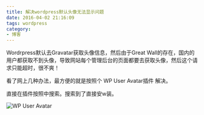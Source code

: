 ```yaml
---
title: 解决wordpress默认头像无法显示问题
date: 2016-04-02 21:16:09
tags: wordpress
category:
- 博客
---
```


Wordrpress默认去Gravatar获取头像信息，然后由于Great Wall的存在，国内的用户都获取不到头像，导致网站每个管理后台的页面都要去获取头像，然后这个请求只能超时，很不爽！

看了网上几种办法，最方便的就是按照个 WP User Avatar插件 解决。

直接在插件按照中搜索。搜索到了直接安w装。

![WP User Avatar](/images/解决wordpress默认头像无法显示问题/1.png)